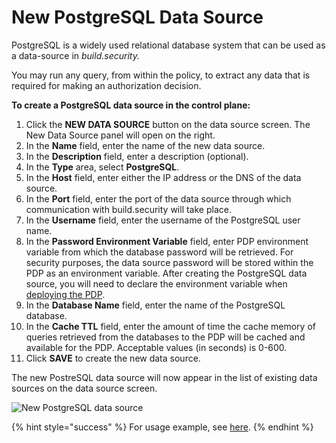 # New PostgreSQL Data Source

PostgreSQL is a widely used relational database system that can be used as a data-source in _build.security._

You may run any query, from within the policy, to extract any data that is required for making an authorization decision.

**To create a PostgreSQL data source in the control plane:**

1. Click the **NEW DATA SOURCE** button on the data source screen. The New Data Source panel will open on the right.
2. In the **Name** field, enter the name of the new data source.
3. In the **Description** field, enter a description \(optional\).
4. In the **Type** area, select **PostgreSQL**.
5. In the **Host** field, enter either the IP address or the DNS of the data source.
6. In the **Port** field, enter the port of the data source through which communication with build.security will take place.
7. In the **Username** field, enter the username of the PostgreSQL user name.
8. In the **Password Environment Variable** field, enter PDP environment variable from which the database password will be retrieved. For security purposes, the data source password will be stored within the PDP as an environment variable. After creating the PostgreSQL data source, you will need to declare the environment variable when [deploying the PDP](../policy-decision-points-pdp/pdp-deployments.md).
9. In the **Database Name** field, enter the name of the PostgreSQL database.
10. In the **Cache TTL** field, enter the amount of time the cache memory of queries retrieved from the databases to the PDP will be cached and available for the PDP. Acceptable values \(in seconds\) is 0-600.
11. Click **SAVE** to create the new data source.

The new PostreSQL data source will now appear in the list of existing data sources on the data source screen.

![New PostgreSQL data source](https://files.readme.io/ce23f99-new_postgres.PNG)

{% hint style="success" %}
For usage example, see [here](../library/built-in-functions/build.query_raw/postgresql.md).
{% endhint %}

